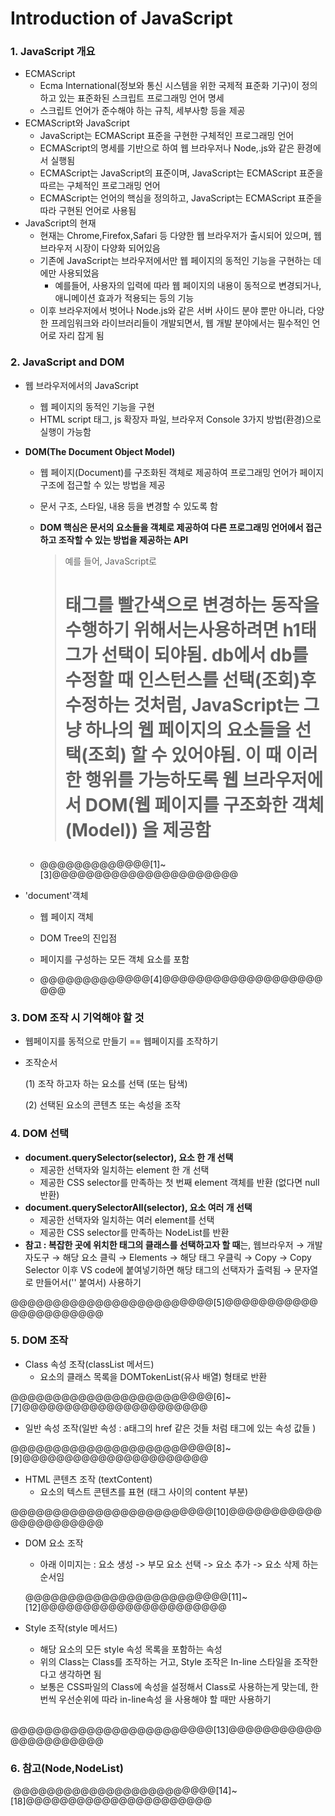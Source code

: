 # Introduction of JavaScript

### 1. JavaScript 개요

- ECMAScript
  - Ecma International(정보와 통신 시스템을 위한 국제적 표준화 기구)이 정의하고 있는 표준화된 스크립트 프로그래밍 언어 명세
  - 스크립트 언어가 준수해야 하는 규칙, 세부사항 등을 제공
- ECMAScript와 JavaScript
  - JavaScript는 ECMAScript 표준을 구현한 구체적인 프로그래밍 언어
  - ECMAScript의 명세를 기반으로 하여 웹 브라우저나 Node,.js와 같은 환경에서 실행됨
  - ECMAScript는 JavaScript의 표준이며, JavaScript는 ECMAScript 표준을 따르는 구체적인 프로그래밍 언어
  - ECMAScript는 언어의 핵심을 정의하고, JavaScript는 ECMAScript 표준을 따라 구현된 언어로 사용됨
- JavaScript의 현재
  - 현재는 Chrome,Firefox,Safari 등 다양한 웹 브라우저가 출시되어 있으며, 웹 브라우저 시장이 다양화 되어있음
  - 기존에 JavaScript는 브라우저에서만 웹 페이지의 동적인 기능을 구현하는 데에만 사용되었음
    - 예를들어, 사용자의 입력에 따라 웹 페이지의 내용이 동적으로 변경되거나, 애니메이션 효과가 적용되는 등의 기능
  - 이후 브라우저에서 벗어나 Node.js와 같은 서버 사이드 분야 뿐만 아니라, 다양한 프레임워크와 라이브러리들이 개발되면서, 웹 개발 분야에서는 필수적인 언어로 자리 잡게 됨



### 2. JavaScript and DOM

- 웹 브라우저에서의 JavaScript

  - 웹 페이지의 동적인 기능을 구현
  - HTML script 태그, js 확장자 파일, 브라우저 Console 3가지 방법(환경)으로 실행이 가능함

- **DOM(The Document Object Model)**

  - 웹 페이지(Document)를 구조화된 객체로 제공하여 프로그래밍 언어가 페이지 구조에 접근할 수 있는 방법을 제공

  - 문서 구조, 스타일, 내용 등을 변경할 수 있도록 함

  - **DOM 핵심은 문서의 요소들을 객체로 제공하여 다른 프로그래밍 언어에서 접근하고 조작할 수 있는 방법을 제공하는 API**

    > 예를 들어, JavaScript로 <h1> 태그를 빨간색으로 변경하는 동작을 수행하기 위해서는사용하려면 h1태그가 선택이 되야됨. db에서 db를 수정할 때 인스턴스를 선택(조회)후 수정하는 것처럼, JavaScript는 그냥 하나의 웹 페이지의 요소들을 선택(조회) 할 수 있어야됨. 이 때 이러한 행위를 가능하도록 웹 브라우저에서 DOM(웹 페이지를 구조화한 객체(Model)) 을 제공함

  - @@@@@@@@@@@@@[1]~[3]@@@@@@@@@@@@@@@@@@@@@@

- 'document'객체

  - 웹 페이지 객체
  - DOM Tree의 진입점
  - 페이지를 구성하는 모든 객체 요소를 포함

  - @@@@@@@@@@@@@[4]@@@@@@@@@@@@@@@@@@@@@@

### 3. DOM 조작 시 기억해야 할 것

- 웹페이지를 동적으로 만들기 == 웹페이지를 조작하기

- 조작순서

  (1) 조작 하고자 하는 요소를 선택 (또는 탐색)

  (2) 선택된 요소의 콘텐츠 또는 속성을 조작

### 4. DOM 선택

- **document.querySelector(selector), 요소 한 개 선택**
  - 제공한 선택자와 일치하는 element 한 개 선택
  - 제공한 CSS selector를 만족하는 첫 번째 element 객체를 반환 (없다면 null 반환)
- **document.querySelectorAll(selector), 요소 여러 개 선택**
  - 제공한 선택자와 일치하는 여러 element를 선택
  - 제공한 CSS selector를 만족하는 NodeList를 반환
- **참고 : 복잡한 곳에 위치한 태그의 클래스를 선택하고자 할 때**는, 웹브라우저 → 개발자도구 → 해당 요소 클릭 → Elements → 해당 태그 우클릭 → Copy → Copy Selector 이후 VS code에 붙여넣기하면 해당 태그의 선택자가 출력됨 → 문자열로 만들어서('' 붙여서) 사용하기

@@@@@@@@@@@@@@@@@@@@@@@@[5]@@@@@@@@@@@@@@@@@@@@@@



### 5. DOM 조작

- Class 속성 조작(classList 메서드)
  - 요소의 클래스 목록을 DOMTokenList(유사 배열) 형태로 반환

@@@@@@@@@@@@@@@@@@@@@@@@[6]~[7]@@@@@@@@@@@@@@@@@@@@@@

- 일반 속성 조작(일반 속성 : a태그의 href 같은 것들 처럼 태그에 있는 속성 값들 )

@@@@@@@@@@@@@@@@@@@@@@@@[8]~[9]@@@@@@@@@@@@@@@@@@@@@@

- HTML 콘텐츠 조작 (textContent)
  - 요소의 텍스트 콘텐츠를 표현 (태그 사이의 content 부분)

@@@@@@@@@@@@@@@@@@@@@@@@[10]@@@@@@@@@@@@@@@@@@@@@@

- DOM 요소 조작

  - 아래 이미지는 : 요소 생성 -> 부모 요소 선택 -> 요소 추가 -> 요소 삭제 하는 순서임

  @@@@@@@@@@@@@@@@@@@@@@@@[11]~[12]@@@@@@@@@@@@@@@@@@@@@@

- Style 조작(style 메서드)

  - 해당 요소의 모든 style 속성 목록을 포함하는 속성
  - 위의 Class는 Class를 조작하는 거고, Style 조작은 In-line 스타일을 조작한다고 생각하면 됨
  - 보통은 CSS파일의 Class에 속성을 설정해서 Class로 사용하는게 맞는데, 한 번씩 우선순위에 따라 in-line속성 을 사용해야 할 때만 사용하기

​	@@@@@@@@@@@@@@@@@@@@@@@@[13]@@@@@@@@@@@@@@@@@@@@@@



### 6. 참고(Node,NodeList)

​	@@@@@@@@@@@@@@@@@@@@@@@@[14]~[18]@@@@@@@@@@@@@@@@@@@@@@